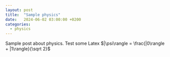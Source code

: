```yaml
---
layout: post
title:  "Sample physics"
date:   2024-06-02 03:00:00 +0200
categories: 
  - physics
---
```

Sample post about physics. Test some Latex $|\psi\rangle = \frac{|0\rangle + |1\rangle}{\sqrt 2}$
